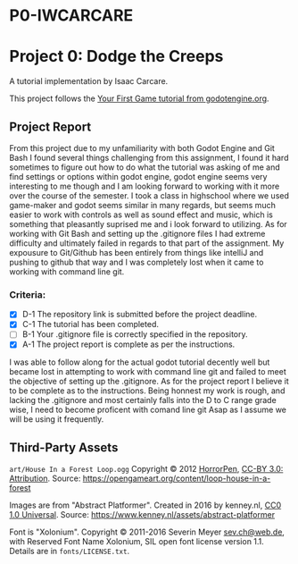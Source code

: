 # P0-IWCARCARE

# Project 0: Dodge the Creeps
A tutorial implementation by Isaac Carcare.

This project follows the [Your First Game tutorial from
godotengine.org](https://docs.godotengine.org/en/stable/getting_started/step_by_step/your_first_game.html).

## Project Report
From this project due to my unfamiliarity with both Godot Engine and Git Bash I found several things challenging from this assignment, I found it hard sometimes to figure out how to do what the tutorial was asking of me and find settings or options within godot engine, godot engine seems very interesting to me though and I am looking forward to working with it more over the course of the semester. I took a class in highschool where we used game-maker and godot seems similar in many regards, but seems much easier to work with controls as well as sound effect and music, which is something that pleasantly suprised me and i look forward to utilizing. As for working with Git Bash and setting up the .gitignore files I had extreme difficulty and ultimately failed in regards to that part of the assignment. My expousure to Git/Github has been entirely from things like intelliJ and pushing to github that way and I was completely lost when it came to working with command line git. 

### Criteria:
- [X] D-1 The repository link is submitted before the project deadline.
- [X] C-1 The tutorial has been completed.
- [ ] B-1 Your .gitignore file is correctly specified in the repository.
- [X] A-1 The project report is complete as per the instructions.

I was able to follow along for the actual godot tutorial decently well but became lost in attempting to work with command line git and failed to meet the objective of setting up the .gitignore. As for the project report I believe it to be complete as to the instructions. Being honnest my work is rough, and lacking the .gitignore and most certainly falls into the D to C range grade wise, I need to become proficent with comand line git Asap as I assume we will be using it frequently.

## Third-Party Assets

`art/House In a Forest Loop.ogg` Copyright &copy; 2012
[HorrorPen](https://opengameart.org/users/horrorpen), [CC-BY 3.0:
Attribution](http://creativecommons.org/licenses/by/3.0/). Source:
https://opengameart.org/content/loop-house-in-a-forest

Images are from "Abstract Platformer". Created in 2016 by kenney.nl,
[CC0 1.0 Universal](http://creativecommons.org/publicdomain/zero/1.0/). Source:
https://www.kenney.nl/assets/abstract-platformer

Font is "Xolonium". Copyright &copy; 2011-2016 Severin Meyer
<sev.ch@web.de>, with Reserved Font Name Xolonium, SIL open font license
version 1.1. Details are in `fonts/LICENSE.txt`.
